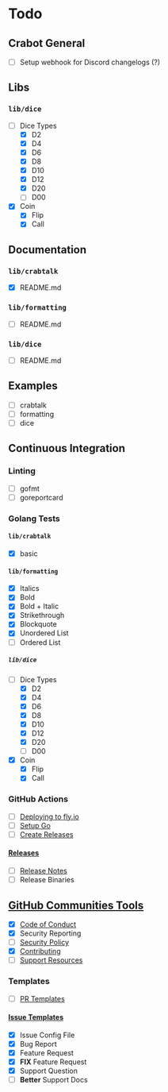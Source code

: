 # Todo

## Crabot General

- [ ] Setup webhook for Discord changelogs (?)

## Libs

### `lib/dice`

- [ ] Dice Types
  - [x] D2
  - [x] D4
  - [x] D6
  - [x] D8
  - [x] D10
  - [x] D12
  - [x] D20
  - [ ] D00
- [x] Coin
  - [x] Flip
  - [x] Call

## Documentation

### `lib/crabtalk`

- [x] README.md

### `lib/formatting`

- [ ] README.md

### `lib/dice`

- [ ] README.md

## Examples

- [ ] crabtalk
- [ ] formatting
- [ ] dice

## Continuous Integration

### Linting

- [ ] gofmt
- [ ] goreportcard

### Golang Tests

#### `lib/crabtalk`

- [x] basic

#### `lib/formatting`

- [x] Italics
- [x] Bold
- [x] Bold + Italic
- [x] Strikethrough
- [x] Blockquote
- [x] Unordered List
- [ ] Ordered List

##### `lib/dice`

- [ ] Dice Types
  - [x] D2
  - [x] D4
  - [x] D6
  - [x] D8
  - [x] D10
  - [x] D12
  - [x] D20
  - [ ] D00
- [x] Coin
  - [x] Flip
  - [x] Call

<!-- ### [Git Hooks](https://git-scm.com/book/en/v2/Customizing-Git-Git-Hooks) -->

### GitHub Actions

- [ ] [Deploying to fly.io](https://fly.io/docs/app-guides/continuous-deployment-with-github-actions/)
- [ ] [Setup Go](https://github.com/actions/setup-go/)
- [ ] [Create Releases](https://docs.github.com/repositories/releasing-projects-on-github/managing-releases-in-a-repository)
<!-- - [ ] GitHub Pages -->

#### [Releases](https://docs.github.com/repositories/releasing-projects-on-github/about-releases)

- [ ] [Release Notes](https://docs.github.com/repositories/releasing-projects-on-github/automatically-generated-release-notes)
- [ ] Release Binaries

## [GitHub Communities Tools](https://docs.github.com/communities)

- [x] [Code of Conduct](https://docs.github.com/communities/setting-up-your-project-for-healthy-contributions/adding-a-code-of-conduct-to-your-project)
- [x] Security Reporting
- [ ] [Security Policy](https://docs.github.com/code-security/getting-started/adding-a-security-policy-to-your-repository)
- [x] [Contributing](https://docs.github.com/communities/setting-up-your-project-for-healthy-contributions/setting-guidelines-for-repository-contributors)
- [ ] [Support Resources](https://docs.github.com/communities/setting-up-your-project-for-healthy-contributions/adding-support-resources-to-your-project)

### Templates

- [ ] [PR Templates](https://docs.github.com/communities/using-templates-to-encourage-useful-issues-and-pull-requests/creating-a-pull-request-template-for-your-repository)

#### [Issue Templates](https://docs.github.com/communities/using-templates-to-encourage-useful-issues-and-pull-requests/syntax-for-issue-forms)

- [x] Issue Config File
- [x] Bug Report
- [x] Feature Request
- [x] **FIX** Feature Request
- [x] Support Question
- [ ] **Better** Support Docs
